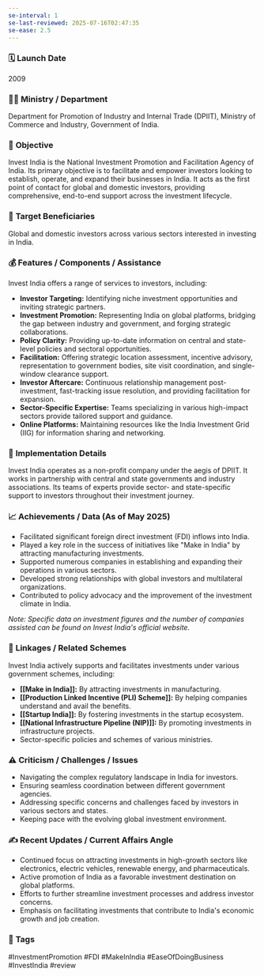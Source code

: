```yaml
---
se-interval: 1
se-last-reviewed: 2025-07-16T02:47:35
se-ease: 2.5
---
```



### 🗓️ **Launch Date**
2009

### 🧑‍🏫 **Ministry / Department**
Department for Promotion of Industry and Internal Trade (DPIIT), Ministry of Commerce and Industry, Government of India.

### 🎯 **Objective**
Invest India is the National Investment Promotion and Facilitation Agency of India. Its primary objective is to facilitate and empower investors looking to establish, operate, and expand their businesses in India. It acts as the first point of contact for global and domestic investors, providing comprehensive, end-to-end support across the investment lifecycle.

### 👥 **Target Beneficiaries**
Global and domestic investors across various sectors interested in investing in India.

### 💰 **Features / Components / Assistance**
Invest India offers a range of services to investors, including:

-   **Investor Targeting:** Identifying niche investment opportunities and inviting strategic partners.
-   **Investment Promotion:** Representing India on global platforms, bridging the gap between industry and government, and forging strategic collaborations.
-   **Policy Clarity:** Providing up-to-date information on central and state-level policies and sectoral opportunities.
-   **Facilitation:** Offering strategic location assessment, incentive advisory, representation to government bodies, site visit coordination, and single-window clearance support.
-   **Investor Aftercare:** Continuous relationship management post-investment, fast-tracking issue resolution, and providing facilitation for expansion.
-   **Sector-Specific Expertise:** Teams specializing in various high-impact sectors provide tailored support and guidance.
-   **Online Platforms:** Maintaining resources like the India Investment Grid (IIG) for information sharing and networking.

### 📍 **Implementation Details**
Invest India operates as a non-profit company under the aegis of DPIIT. It works in partnership with central and state governments and industry associations. Its teams of experts provide sector- and state-specific support to investors throughout their investment journey.

### 📈 **Achievements / Data** (As of May 2025)
-   Facilitated significant foreign direct investment (FDI) inflows into India.
-   Played a key role in the success of initiatives like "Make in India" by attracting manufacturing investments.
-   Supported numerous companies in establishing and expanding their operations in various sectors.
-   Developed strong relationships with global investors and multilateral organizations.
-   Contributed to policy advocacy and the improvement of the investment climate in India.

*Note: Specific data on investment figures and the number of companies assisted can be found on Invest India's official website.*

### 🧩 **Linkages / Related Schemes**
Invest India actively supports and facilitates investments under various government schemes, including:

-   **[[Make in India]]:** By attracting investments in manufacturing.
-   **[[Production Linked Incentive (PLI) Scheme]]:** By helping companies understand and avail the benefits.
-   **[[Startup India]]:** By fostering investments in the startup ecosystem.
-   **[[National Infrastructure Pipeline (NIP)]]:** By promoting investments in infrastructure projects.
-   Sector-specific policies and schemes of various ministries.

### ⚠️ **Criticism / Challenges / Issues**
-   Navigating the complex regulatory landscape in India for investors.
-   Ensuring seamless coordination between different government agencies.
-   Addressing specific concerns and challenges faced by investors in various sectors and states.
-   Keeping pace with the evolving global investment environment.

### ✍️ **Recent Updates / Current Affairs Angle**
-   Continued focus on attracting investments in high-growth sectors like electronics, electric vehicles, renewable energy, and pharmaceuticals.
-   Active promotion of India as a favorable investment destination on global platforms.
-   Efforts to further streamline investment processes and address investor concerns.
-   Emphasis on facilitating investments that contribute to India's economic growth and job creation.

### 🔗 **Tags**
#InvestmentPromotion #FDI #MakeInIndia #EaseOfDoingBusiness #InvestIndia
#review
